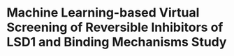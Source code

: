 # Machine Learning-based Virtual Screening of Reversible Inhibitors of LSD1 and Binding Mechanisms Study

